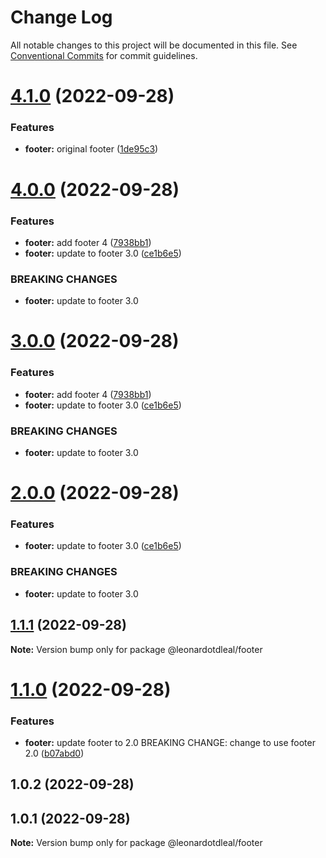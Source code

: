 # Change Log

All notable changes to this project will be documented in this file.
See [Conventional Commits](https://conventionalcommits.org) for commit guidelines.

# [4.1.0](https://github.com/leonardotdleal/lerna-getting-started-example/compare/@leonardotdleal/footer@4.0.0...@leonardotdleal/footer@4.1.0) (2022-09-28)


### Features

* **footer:** original footer ([1de95c3](https://github.com/leonardotdleal/lerna-getting-started-example/commit/1de95c3f4fffd1f15625a1c9238abacb8aecddc7))





# [4.0.0](https://github.com/leonardotdleal/lerna-getting-started-example/compare/@leonardotdleal/footer@1.1.1...@leonardotdleal/footer@4.0.0) (2022-09-28)


### Features

* **footer:** add footer 4 ([7938bb1](https://github.com/leonardotdleal/lerna-getting-started-example/commit/7938bb165428a1e5eb62a9c75c98d280c6ef1641))
* **footer:** update to footer 3.0 ([ce1b6e5](https://github.com/leonardotdleal/lerna-getting-started-example/commit/ce1b6e5603b2c1e4d01ec06ac4679a35c95aa18f))


### BREAKING CHANGES

* **footer:** update to footer 3.0





# [3.0.0](https://github.com/leonardotdleal/lerna-getting-started-example/compare/@leonardotdleal/footer@1.1.1...@leonardotdleal/footer@3.0.0) (2022-09-28)


### Features

* **footer:** add footer 4 ([7938bb1](https://github.com/leonardotdleal/lerna-getting-started-example/commit/7938bb165428a1e5eb62a9c75c98d280c6ef1641))
* **footer:** update to footer 3.0 ([ce1b6e5](https://github.com/leonardotdleal/lerna-getting-started-example/commit/ce1b6e5603b2c1e4d01ec06ac4679a35c95aa18f))


### BREAKING CHANGES

* **footer:** update to footer 3.0





# [2.0.0](https://github.com/leonardotdleal/lerna-getting-started-example/compare/@leonardotdleal/footer@1.1.1...@leonardotdleal/footer@2.0.0) (2022-09-28)


### Features

* **footer:** update to footer 3.0 ([ce1b6e5](https://github.com/leonardotdleal/lerna-getting-started-example/commit/ce1b6e5603b2c1e4d01ec06ac4679a35c95aa18f))


### BREAKING CHANGES

* **footer:** update to footer 3.0





## [1.1.1](https://github.com/leonardotdleal/lerna-getting-started-example/compare/@leonardotdleal/footer@1.1.0...@leonardotdleal/footer@1.1.1) (2022-09-28)

**Note:** Version bump only for package @leonardotdleal/footer





# [1.1.0](https://github.com/leonardotdleal/lerna-getting-started-example/compare/@leonardotdleal/footer@1.0.2...@leonardotdleal/footer@1.1.0) (2022-09-28)


### Features

* **footer:** update footer to 2.0 BREAKING CHANGE: change to use footer 2.0 ([b07abd0](https://github.com/leonardotdleal/lerna-getting-started-example/commit/b07abd06e06f8fe1bdda144d2df574b8a2a5c2d3))





## 1.0.2 (2022-09-28)



## 1.0.1 (2022-09-28)

**Note:** Version bump only for package @leonardotdleal/footer
